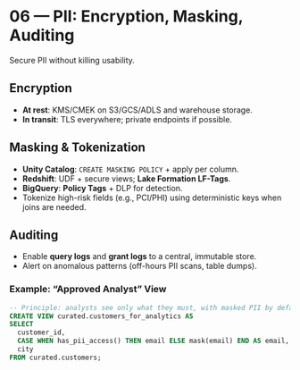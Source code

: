 # 06 — PII: Encryption, Masking, Auditing

Secure PII without killing usability.

## Encryption
- **At rest**: KMS/CMEK on S3/GCS/ADLS and warehouse storage.
- **In transit**: TLS everywhere; private endpoints if possible.

## Masking & Tokenization
- **Unity Catalog**: `CREATE MASKING POLICY` + apply per column.
- **Redshift**: UDF + secure views; **Lake Formation LF-Tags**.
- **BigQuery**: **Policy Tags** + DLP for detection.
- Tokenize high-risk fields (e.g., PCI/PHI) using deterministic keys when joins are needed.

## Auditing
- Enable **query logs** and **grant logs** to a central, immutable store.
- Alert on anomalous patterns (off-hours PII scans, table dumps).

### Example: “Approved Analyst” View
```sql
-- Principle: analysts see only what they must, with masked PII by default.
CREATE VIEW curated.customers_for_analytics AS
SELECT
  customer_id,
  CASE WHEN has_pii_access() THEN email ELSE mask(email) END AS email,
  city
FROM curated.customers;
```
